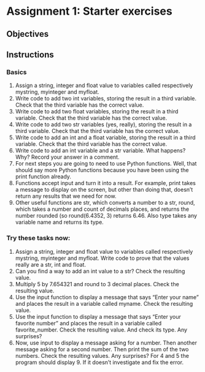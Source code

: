 # Assignment 1: Starter exercises

## Objectives

## Instructions

### Basics
1. Assign a string, integer and float value to variables called respectively 
mystring, myinteger and myfloat. 
1. Write code to add two int variables, storing the result in a third 
variable. Check that the third variable has the correct value.
1. Write code to add two float variables, storing the result in a third 
variable. Check that the third variable has the correct value.
1. Write code to add two str variables (yes, really), storing the result in a 
third variable. Check that the third variable has the correct value.
1. Write code to add an int and a float variable, storing the result in a 
third variable. Check that the third variable has the correct value.
1. Write code to add an int variable and a str variable. What happens? Why? 
Record your answer in a comment.
1. For next steps you are going to need to use Python functions. Well, that 
should say more Python functions because you have been using the print 
function already.
1. Functions accept input and turn it into a result. For example, print takes 
a message to display on the screen, but other than doing that, doesn’t return 
any results that we need for now.
1. Other useful functions are str, which converts a number to a str, round, 
which takes a number and count of decimals places, and returns the number 
rounded (so round(6.4352, 3) returns 6.46. Also type takes any variable name 
and returns its type.

### Try these tasks now:
1. Assign a string, integer and float value to variables called respectively 
mystring, myinteger and myfloat. Write code to prove that the values really 
are a str, int and float.
1. Can you find a way to add an int value to a str? Check the resulting value.
1. Multiply 5 by 7.654321 and round to 3 decimal places. Check the resulting 
value.
1. Use the input function to display a message that says “Enter your name” and 
places the result in a variable called myname. Check the resulting value.
1. Use the input function to display a message that says “Enter your favorite 
number” and places the result in a variable called favorite_number. Check the 
resulting value. And check its type. Any surprises?
1. Now, use input to display a message asking for a number. Then another 
message asking for a second number. Then print the sum of the two numbers. 
Check the resulting values. Any surprises? For 4 and 5 the program should 
display 9. If it doesn’t investigate and fix the error.

